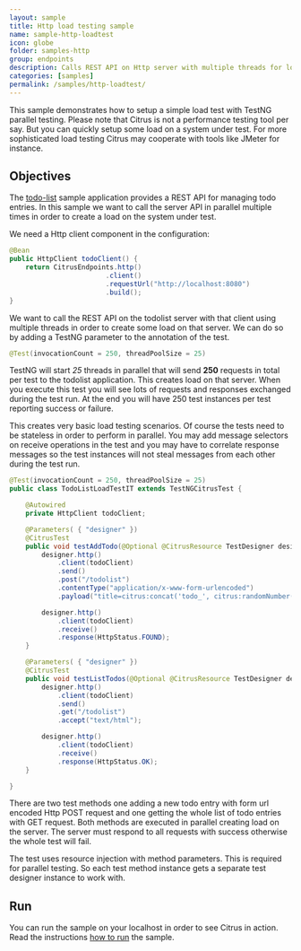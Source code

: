 ```yaml
---
layout: sample
title: Http load testing sample
name: sample-http-loadtest
icon: globe
folder: samples-http
group: endpoints
description: Calls REST API on Http server with multiple threads for load testing
categories: [samples]
permalink: /samples/http-loadtest/
---
```


This sample demonstrates how to setup a simple load test with TestNG parallel testing. Please note that Citrus is not a performance testing tool per say.
But you can quickly setup some load on a system under test. For more sophisticated load testing Citrus may cooperate with tools like JMeter for instance.

Objectives
---------

The [todo-list](/samples/todo-app/) sample application provides a REST API for managing todo entries.
In this sample we want to call the server API in parallel multiple times in order to create a load on the system under test.

We need a Http client component in the configuration:

```java
@Bean
public HttpClient todoClient() {
    return CitrusEndpoints.http()
                        .client()
                        .requestUrl("http://localhost:8080")
                        .build();
}
```
        
We want to call the REST API on the todolist server with that client using multiple threads in order to create 
some load on that server. We can do so by adding a TestNG parameter to the annotation of the test.
        
```java
@Test(invocationCount = 250, threadPoolSize = 25)
```
        
TestNG will start *25* threads in parallel that will send **250** requests in total per test to the todolist application. This creates load on that server. When you execute
this test you will see lots of requests and responses exchanged during the test run. At the end you will have 250 test instances per test reporting success or failure.

This creates very basic load testing scenarios. Of course the tests need to be stateless in order to perform in parallel. You may add message selectors on receive
operations in the test and you may have to correlate response messages so the test instances will not steal messages from each other during the test run.

```java
@Test(invocationCount = 250, threadPoolSize = 25)
public class TodoListLoadTestIT extends TestNGCitrusTest {

    @Autowired
    private HttpClient todoClient;

    @Parameters( { "designer" })
    @CitrusTest
    public void testAddTodo(@Optional @CitrusResource TestDesigner designer) {
        designer.http()
            .client(todoClient)
            .send()
            .post("/todolist")
            .contentType("application/x-www-form-urlencoded")
            .payload("title=citrus:concat('todo_', citrus:randomNumber(10))");

        designer.http()
            .client(todoClient)
            .receive()
            .response(HttpStatus.FOUND);
    }

    @Parameters( { "designer" })
    @CitrusTest
    public void testListTodos(@Optional @CitrusResource TestDesigner designer) {
        designer.http()
            .client(todoClient)
            .send()
            .get("/todolist")
            .accept("text/html");

        designer.http()
            .client(todoClient)
            .receive()
            .response(HttpStatus.OK);
    }

}
```
    
There are two test methods one adding a new todo entry with form url encoded Http POST request and one getting the whole list of todo entries with GET request.
Both methods are executed in parallel creating load on the server. The server must respond to all requests with success otherwise the whole test will fail.   

The test uses resource injection with method parameters. This is required for parallel testing. So each test method instance gets a separate test designer instance
to work with.

Run
---------

You can run the sample on your localhost in order to see Citrus in action. Read the instructions [how to run](/samples/run/) the sample.

 [1]: https://citrusframework.org/citrus/reference/html#http
